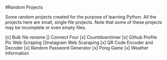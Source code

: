 #Random Projects 

Some random projects created for the purpose of learning Python. All the projects here are small, single file projects. Note that some of these projects may be incomplete or even empty files.

[x] Bulk file rename 
[] Connect Four
[x] Countdowntimer
[x] Github Profile Pic Web Scraping
[]Instagram Web Scaraping 
[x] QR Code Encoder and Decoder 
[x] Random Password Generator
[x] Pong Game
[x] Weather Information